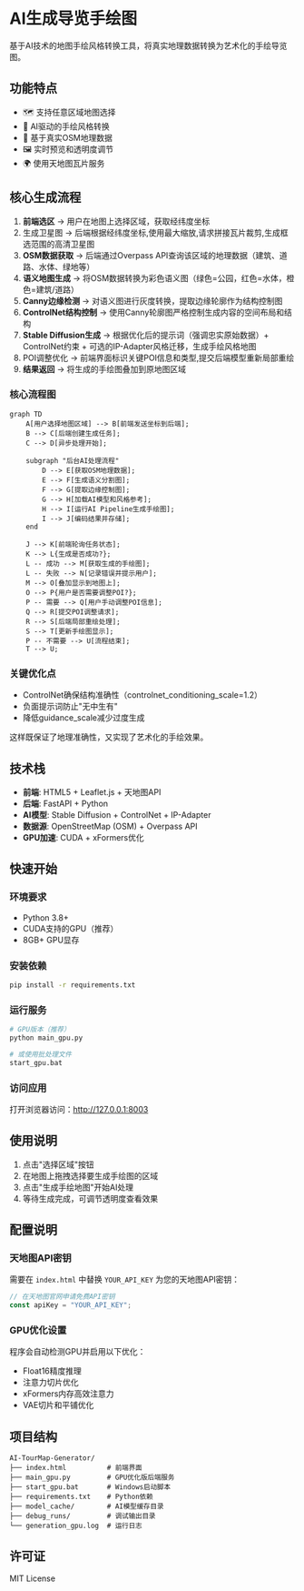 # AI生成导览手绘图

基于AI技术的地图手绘风格转换工具，将真实地理数据转换为艺术化的手绘导览图。

## 功能特点

- 🗺️ 支持任意区域地图选择
- 🎨 AI驱动的手绘风格转换
- 📍 基于真实OSM地理数据
- 🖼️ 实时预览和透明度调节
- 🌍 使用天地图瓦片服务

## 核心生成流程

1. **前端选区** → 用户在地图上选择区域，获取经纬度坐标
2. 生成卫星图 → 后端根据经纬度坐标,使用最大缩放,请求拼接瓦片裁剪,生成框选范围的高清卫星图
3. **OSM数据获取** → 后端通过Overpass API查询该区域的地理数据（建筑、道路、水体、绿地等）
4. **语义地图生成** → 将OSM数据转换为彩色语义图（绿色=公园，红色=水体，橙色=建筑/道路）
5. **Canny边缘检测** → 对语义图进行灰度转换，提取边缘轮廓作为结构控制图
6. **ControlNet结构控制** → 使用Canny轮廓图严格控制生成内容的空间布局和结构
7. **Stable Diffusion生成** → 根据优化后的提示词（强调忠实原始数据）+ ControlNet约束 + 可选的IP-Adapter风格迁移，生成手绘风格地图
8. POI调整优化 → 前端界面标识关键POI信息和类型,提交后端模型重新局部重绘
9. **结果返回** → 将生成的手绘图叠加到原地图区域

### 核心流程图

```mermaid
graph TD
    A[用户选择地图区域] --> B[前端发送坐标到后端];
    B --> C[后端创建生成任务];
    C --> D[异步处理开始];
    
    subgraph "后台AI处理流程"
        D --> E[获取OSM地理数据];
        E --> F[生成语义分割图];
        F --> G[提取边缘控制图];
        G --> H[加载AI模型和风格参考];
        H --> I[运行AI Pipeline生成手绘图];
        I --> J[编码结果并存储];
    end
    
    J --> K[前端轮询任务状态];
    K --> L{生成是否成功?};
    L -- 成功 --> M[获取生成的手绘图];
    L -- 失败 --> N[记录错误并提示用户];
    M --> O[叠加显示到地图上];
    O --> P{用户是否需要调整POI?};
    P -- 需要 --> Q[用户手动调整POI信息];
    Q --> R[提交POI调整请求];
    R --> S[后端局部重绘处理];
    S --> T[更新手绘图显示];
    P -- 不需要 --> U[流程结束];
    T --> U;
```

### 关键优化点

- ControlNet确保结构准确性（controlnet_conditioning_scale=1.2）
- 负面提示词防止"无中生有"
- 降低guidance_scale减少过度生成

这样既保证了地理准确性，又实现了艺术化的手绘效果。

## 技术栈

- **前端**: HTML5 + Leaflet.js + 天地图API
- **后端**: FastAPI + Python
- **AI模型**: Stable Diffusion + ControlNet + IP-Adapter
- **数据源**: OpenStreetMap (OSM) + Overpass API
- **GPU加速**: CUDA + xFormers优化

## 快速开始

### 环境要求

- Python 3.8+
- CUDA支持的GPU（推荐）
- 8GB+ GPU显存

### 安装依赖

```bash
pip install -r requirements.txt
```

### 运行服务

```bash
# GPU版本（推荐）
python main_gpu.py

# 或使用批处理文件
start_gpu.bat
```

### 访问应用

打开浏览器访问：http://127.0.0.1:8003

## 使用说明

1. 点击"选择区域"按钮
2. 在地图上拖拽选择要生成手绘图的区域
3. 点击"生成手绘地图"开始AI处理
4. 等待生成完成，可调节透明度查看效果

## 配置说明

### 天地图API密钥

需要在 `index.html` 中替换 `YOUR_API_KEY` 为您的天地图API密钥：

```javascript
// 在天地图官网申请免费API密钥
const apiKey = "YOUR_API_KEY";
```

### GPU优化设置

程序会自动检测GPU并启用以下优化：

- Float16精度推理
- 注意力切片优化
- xFormers内存高效注意力
- VAE切片和平铺优化

## 项目结构

```
AI-TourMap-Generator/
├── index.html          # 前端界面
├── main_gpu.py         # GPU优化版后端服务
├── start_gpu.bat       # Windows启动脚本
├── requirements.txt    # Python依赖
├── model_cache/        # AI模型缓存目录
├── debug_runs/         # 调试输出目录
└── generation_gpu.log  # 运行日志
```

## 许可证

MIT License
